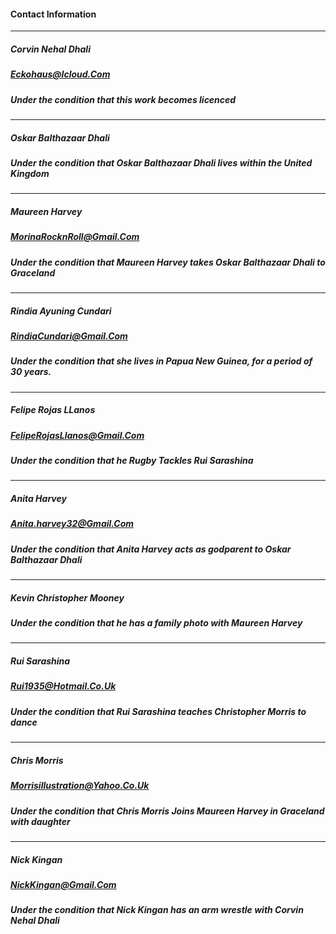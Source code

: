 #### Contact Information 
---

##### Corvin Nehal Dhali
##### Eckohaus@Icloud.Com
##### Under the condition that this work becomes licenced

---

##### Oskar Balthazaar Dhali
##### Under the condition that Oskar Balthazaar Dhali lives within the United Kingdom

---

##### Maureen Harvey
##### MorinaRocknRoll@Gmail.Com
##### Under the condition that Maureen Harvey takes Oskar Balthazaar Dhali to Graceland

---

##### Rindia Ayuning Cundari
##### RindiaCundari@Gmail.Com
##### Under the condition that she lives in Papua New Guinea, for a period of 30 years.

---

##### Felipe Rojas LLanos
##### FelipeRojasLlanos@Gmail.Com
##### Under the condition that he Rugby Tackles Rui Sarashina 


---

##### Anita Harvey
##### Anita.harvey32@Gmail.Com
##### Under the condition that Anita Harvey acts as godparent to Oskar Balthazaar Dhali

---


##### Kevin Christopher Mooney
##### Under the condition that he has a family photo with Maureen Harvey

---

##### Rui Sarashina
##### Rui1935@Hotmail.Co.Uk
##### Under the condition that Rui Sarashina teaches Christopher Morris to dance

---

##### Chris Morris 
##### Morrisillustration@Yahoo.Co.Uk
##### Under the condition that Chris Morris Joins Maureen Harvey in Graceland with daughter

---

##### Nick Kingan
##### NickKingan@Gmail.Com
##### Under the condition that Nick Kingan has an arm wrestle with Corvin Nehal Dhali
